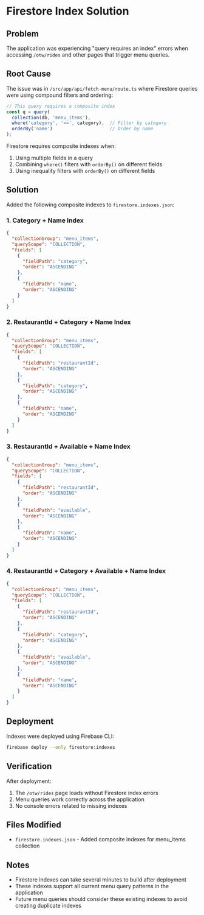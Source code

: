 # Firestore Index Solution

## Problem
The application was experiencing "query requires an index" errors when accessing `/otw/rides` and other pages that trigger menu queries.

## Root Cause
The issue was in `/src/app/api/fetch-menu/route.ts` where Firestore queries were using compound filters and ordering:

```javascript
// This query requires a composite index
const q = query(
  collection(db, 'menu_items'),
  where('category', '==', category),  // Filter by category
  orderBy('name')                     // Order by name
);
```

Firestore requires composite indexes when:
1. Using multiple fields in a query
2. Combining `where()` filters with `orderBy()` on different fields
3. Using inequality filters with `orderBy()` on different fields

## Solution
Added the following composite indexes to `firestore.indexes.json`:

### 1. Category + Name Index
```json
{
  "collectionGroup": "menu_items",
  "queryScope": "COLLECTION",
  "fields": [
    {
      "fieldPath": "category",
      "order": "ASCENDING"
    },
    {
      "fieldPath": "name",
      "order": "ASCENDING"
    }
  ]
}
```

### 2. RestaurantId + Category + Name Index
```json
{
  "collectionGroup": "menu_items",
  "queryScope": "COLLECTION",
  "fields": [
    {
      "fieldPath": "restaurantId",
      "order": "ASCENDING"
    },
    {
      "fieldPath": "category",
      "order": "ASCENDING"
    },
    {
      "fieldPath": "name",
      "order": "ASCENDING"
    }
  ]
}
```

### 3. RestaurantId + Available + Name Index
```json
{
  "collectionGroup": "menu_items",
  "queryScope": "COLLECTION",
  "fields": [
    {
      "fieldPath": "restaurantId",
      "order": "ASCENDING"
    },
    {
      "fieldPath": "available",
      "order": "ASCENDING"
    },
    {
      "fieldPath": "name",
      "order": "ASCENDING"
    }
  ]
}
```

### 4. RestaurantId + Category + Available + Name Index
```json
{
  "collectionGroup": "menu_items",
  "queryScope": "COLLECTION",
  "fields": [
    {
      "fieldPath": "restaurantId",
      "order": "ASCENDING"
    },
    {
      "fieldPath": "category",
      "order": "ASCENDING"
    },
    {
      "fieldPath": "available",
      "order": "ASCENDING"
    },
    {
      "fieldPath": "name",
      "order": "ASCENDING"
    }
  ]
}
```

## Deployment
Indexes were deployed using Firebase CLI:
```bash
firebase deploy --only firestore:indexes
```

## Verification
After deployment:
1. The `/otw/rides` page loads without Firestore index errors
2. Menu queries work correctly across the application
3. No console errors related to missing indexes

## Files Modified
- `firestore.indexes.json` - Added composite indexes for menu_items collection

## Notes
- Firestore indexes can take several minutes to build after deployment
- These indexes support all current menu query patterns in the application
- Future menu queries should consider these existing indexes to avoid creating duplicate indexes